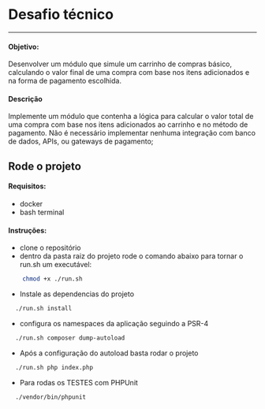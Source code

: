 # Desafio técnico
***
#### Objetivo:
Desenvolver um módulo que simule um carrinho de compras básico, calculando o valor final de uma compra com base nos
itens adicionados e na forma de pagamento escolhida.

#### Descrição
Implemente um módulo que contenha a lógica para calcular o valor
total de uma compra com base nos itens adicionados ao carrinho e no método de pagamento.
Não é necessário implementar nenhuma integração com banco de dados, APIs, ou gateways de pagamento;

## Rode o projeto
#### Requisitos:
- docker
- bash terminal

#### Instruções:
- clone o repositório
- dentro da pasta raiz do projeto  rode o comando abaixo para tornar o run.sh um executável:
```bash
    chmod +x ./run.sh
 ```
- Instale as dependencias do projeto
```bash
  ./run.sh install
 ```
- configura os namespaces da aplicação seguindo a PSR-4
```bash
  ./run.sh composer dump-autoload
 ```
- Após a configuração do autoload basta rodar o projeto
```bash
  ./run.sh php index.php
 ```
- Para rodas os TESTES com PHPUnit
```bash
  ./vendor/bin/phpunit
 ```